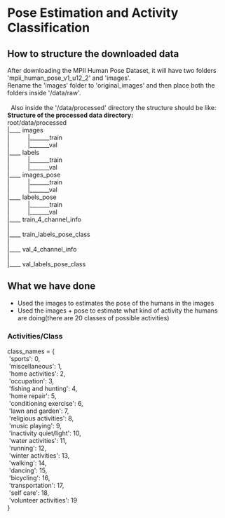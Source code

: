 <h1>Pose Estimation and Activity Classification</h1>

<h2>How to structure the downloaded data</h2>
<p>After downloading the MPII Human Pose Dataset, it will have two folders 'mpii_human_pose_v1_u12_2' and 'images'.<br>
Rename the 'images' folder to 'original_images' and then place both the folders inside '/data/raw'.<br>
<br>&nbsp;
Also inside the '/data/processed' directory the structure should be like:<br>
<b>Structure of the processed data directory:</b><br>
root/data/processed<br>
|____ images<br>
|&emsp;&emsp;&emsp;|_______train<br>
|&emsp;&emsp;&emsp;|_______val<br>
|____ labels<br>
|&emsp;&emsp;&emsp;|_______train<br>
|&emsp;&emsp;&emsp;|_______val<br>
|____ images_pose<br>
|&emsp;&emsp;&emsp;|_______train<br>
|&emsp;&emsp;&emsp;|_______val<br>
|____ labels_pose<br>
|&emsp;&emsp;&emsp;|_______train<br>
|&emsp;&emsp;&emsp;|_______val<br>
|____ train_4_channel_info<br>
|<br>
|____ train_labels_pose_class<br>
|<br>
|____ val_4_channel_info<br>
|<br>
|____ val_labels_pose_class<br>
</p>

<h2>What we have done</h2>
<ul>
    <li>Used the images to estimates the pose of the humans in the images
    <li>Used the images + pose to estimate what kind of activity the humans are doing(there are 20 classes of possible activities)
</ul>

<h3>Activities/Class</h3>
class_names = {<br>
&nbsp;'sports': 0,<br>
&nbsp;'miscellaneous': 1,<br>
&nbsp;'home activities': 2,<br>
&nbsp;'occupation': 3,<br>
&nbsp;'fishing and hunting': 4,<br>
&nbsp;'home repair': 5,<br>
&nbsp;'conditioning exercise': 6,<br>
&nbsp;'lawn and garden': 7,<br>
&nbsp;'religious activities': 8,<br>
&nbsp;'music playing': 9,<br>
&nbsp;'inactivity quiet/light': 10,<br>
&nbsp;'water activities': 11,<br>
&nbsp;'running': 12,<br>
&nbsp;'winter activities': 13,<br>
&nbsp;'walking': 14,<br>
&nbsp;'dancing': 15,<br>
&nbsp;'bicycling': 16,<br>
&nbsp;'transportation': 17,<br>
&nbsp;'self care': 18,<br>
&nbsp;'volunteer activities': 19<br>
}
